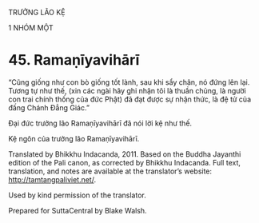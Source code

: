 TRƯỞNG LÃO KỆ

1 NHÓM MỘT

# 45\. Ramaṇīyavihārī

“Cũng giống như con bò giống tốt lành, sau khi sẩy chân, nó đứng lên lại. Tương tự như thế, (xin các ngài hãy ghi nhận tôi là thuần chủng, là người con trai chính thống của đức Phật) đã đạt được sự nhận thức, là đệ tử của đấng Chánh Đẳng Giác.”

Đại đức trưởng lão Ramaṇīyavihārī đã nói lời kệ như thế.

Kệ ngôn của trưởng lão Ramaṇīyavihārī.

Translated by Bhikkhu Indacanda, 2011. Based on the Buddha Jayanthi edition of the Pali canon, as corrected by Bhikkhu Indacanda. Full text, translation, and notes are available at the translator’s website: http://tamtangpaliviet.net/.

Used by kind permission of the translator.

Prepared for SuttaCentral by Blake Walsh.